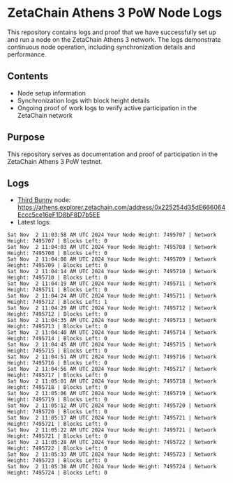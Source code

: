 # ZetaChain Athens 3 PoW Node Logs
This repository contains logs and proof that we have successfully set up and run a node on the ZetaChain Athens 3 network. The logs demonstrate continuous node operation, including synchronization details and performance.

## Contents
- Node setup information
- Synchronization logs with block height details
- Ongoing proof of work logs to verify active participation in the ZetaChain network

## Purpose
This repository serves as documentation and proof of participation in the ZetaChain Athens 3 PoW testnet.

## Logs

- [Third Bunny](https://thirdbunny.xyz/) node: https://athens.explorer.zetachain.com/address/0x225254d35dE666064Eccc5ce16eF1D8bF8D7b5EE
- Latest logs:
```
Sat Nov  2 11:03:58 AM UTC 2024 Your Node Height: 7495707 | Network Height: 7495707 | Blocks Left: 0
Sat Nov  2 11:04:03 AM UTC 2024 Your Node Height: 7495708 | Network Height: 7495708 | Blocks Left: 0
Sat Nov  2 11:04:08 AM UTC 2024 Your Node Height: 7495709 | Network Height: 7495709 | Blocks Left: 0
Sat Nov  2 11:04:14 AM UTC 2024 Your Node Height: 7495710 | Network Height: 7495710 | Blocks Left: 0
Sat Nov  2 11:04:19 AM UTC 2024 Your Node Height: 7495711 | Network Height: 7495711 | Blocks Left: 0
Sat Nov  2 11:04:24 AM UTC 2024 Your Node Height: 7495711 | Network Height: 7495712 | Blocks Left: 1
Sat Nov  2 11:04:29 AM UTC 2024 Your Node Height: 7495712 | Network Height: 7495712 | Blocks Left: 0
Sat Nov  2 11:04:35 AM UTC 2024 Your Node Height: 7495713 | Network Height: 7495713 | Blocks Left: 0
Sat Nov  2 11:04:40 AM UTC 2024 Your Node Height: 7495714 | Network Height: 7495714 | Blocks Left: 0
Sat Nov  2 11:04:45 AM UTC 2024 Your Node Height: 7495715 | Network Height: 7495715 | Blocks Left: 0
Sat Nov  2 11:04:51 AM UTC 2024 Your Node Height: 7495716 | Network Height: 7495716 | Blocks Left: 0
Sat Nov  2 11:04:56 AM UTC 2024 Your Node Height: 7495717 | Network Height: 7495717 | Blocks Left: 0
Sat Nov  2 11:05:01 AM UTC 2024 Your Node Height: 7495718 | Network Height: 7495718 | Blocks Left: 0
Sat Nov  2 11:05:06 AM UTC 2024 Your Node Height: 7495719 | Network Height: 7495719 | Blocks Left: 0
Sat Nov  2 11:05:12 AM UTC 2024 Your Node Height: 7495720 | Network Height: 7495720 | Blocks Left: 0
Sat Nov  2 11:05:17 AM UTC 2024 Your Node Height: 7495721 | Network Height: 7495721 | Blocks Left: 0
Sat Nov  2 11:05:22 AM UTC 2024 Your Node Height: 7495721 | Network Height: 7495721 | Blocks Left: 0
Sat Nov  2 11:05:28 AM UTC 2024 Your Node Height: 7495722 | Network Height: 7495722 | Blocks Left: 0
Sat Nov  2 11:05:33 AM UTC 2024 Your Node Height: 7495723 | Network Height: 7495723 | Blocks Left: 0
Sat Nov  2 11:05:38 AM UTC 2024 Your Node Height: 7495724 | Network Height: 7495724 | Blocks Left: 0
```
